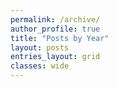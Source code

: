 ```yaml
---
permalink: /archive/
author_profile: true
title: "Posts by Year"
layout: posts
entries_layout: grid
classes: wide
---
```

